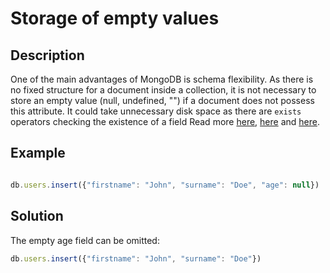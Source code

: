 # Storage of empty values

## Description

<p>One of the main advantages of MongoDB is schema flexibility. As there is no fixed structure for a document inside a collection, it is not necessary to store an empty value (null, undefined, "") if a document does not possess this attribute. It could take unnecessary disk space as there are <code>exists</code> operators checking the existence of a field
Read more <a href="https://stackoverflow.com/questions/12403240/storing-null-vs-not-storing-the-key-at-all-in-mongodb" target="_blank">here</a>, <a href="https://www.mongodb.com/community/forums/t/not-including-fields-vs-storing-fields-with-a-null-value/8028" target="_blank">here</a> and <a href="https://www.linkedin.com/pulse/big-data-anti-patterns-marc-kenig/" target="_blank">here</a>.</p>

## Example

```js

db.users.insert({"firstname": "John", "surname": "Doe", "age": null})
```

## Solution

The empty age field can be omitted:
```js
db.users.insert({"firstname": "John", "surname": "Doe"})
```